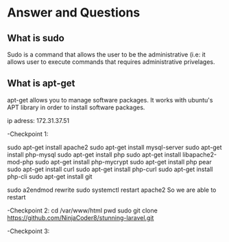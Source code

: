 # Answer and Questions

## What is sudo
Sudo is a command that allows the user to be the administrative (i.e: it allows user to execute commands that requires administrative privelages.

##  What is apt-get
apt-get allows you to manage software packages. It works with ubuntu's APT library in order to install software packages.

ip adress: 172.31.37.51

-Checkpoint 1:

sudo apt-get install apache2
sudo apt-get install mysql-server
sudo apt-get install php-mysql
sudo apt-get install php
sudo apt-get install libapache2-mod-php
sudo apt-get install php-mycrypt
sudo apt-get install php pear
sudo apt-get install curl
sudo apt-get install php-curl
sudo apt-get install php-cli
sudo apt-get install git

sudo a2endmod rewrite
sudo systemctl restart apache2 
So we are able to restart



-Checkpoint 2:
cd /var/www/html
pwd
sudo git clone https://github.com/NinjaCoder8/stunning-laravel.git

-Checkpoint 3:
